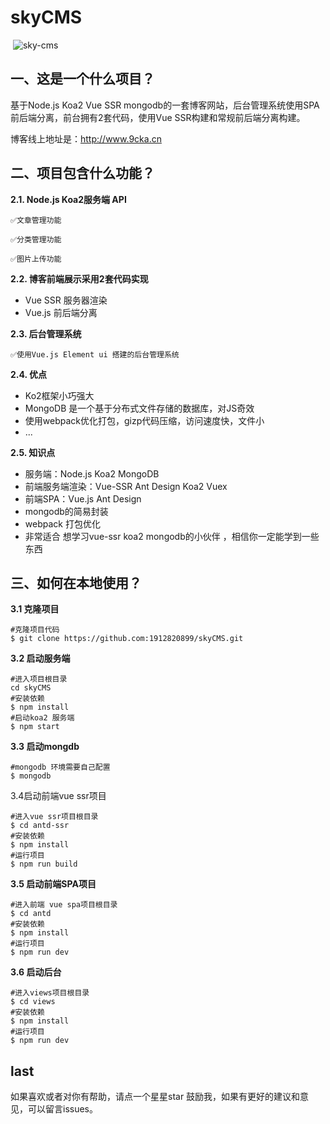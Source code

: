 #  									skyCMS

​    																					![sky-cms](https://www.travis-ci.org/1912820899/skyCMS.svg?branch=master)


## 一、这是一个什么项目？

基于Node.js Koa2 Vue SSR mongodb的一套博客网站，后台管理系统使用SPA前后端分离，前台拥有2套代码，使用Vue SSR构建和常规前后端分离构建。

博客线上地址是：http://www.9cka.cn

## 二、项目包含什么功能？

**2.1.  Node.js Koa2服务端 API**

	✅文章管理功能
	
	✅分类管理功能
	
	✅图片上传功能

**2.2. 博客前端展示采用2套代码实现**

- Vue SSR 服务器渲染
- Vue.js 前后端分离

**2.3. 后台管理系统**

	✅使用Vue.js Element ui 搭建的后台管理系统

**2.4. 优点**

- Ko2框架小巧强大
- MongoDB 是一个基于分布式文件存储的数据库，对JS奇效
- 使用webpack优化打包，gizp代码压缩，访问速度快，文件小
- ...

**2.5. 知识点**

- 服务端：Node.js Koa2 MongoDB 
- 前端服务端渲染：Vue-SSR  Ant Design Koa2 Vuex
- 前端SPA：Vue.js  Ant Design
- mongodb的简易封装
- webpack 打包优化
- 非常适合 想学习vue-ssr  koa2 mongodb的小伙伴 ，相信你一定能学到一些东西

## 三、如何在本地使用？

**3.1 克隆项目**

```shell
#克隆项目代码
$ git clone https://github.com:1912820899/skyCMS.git
```

**3.2  启动服务端**

```shell
#进入项目根目录
cd skyCMS 
#安装依赖
$ npm install
#启动koa2 服务端
$ npm start
```

**3.3 启动mongdb**

```shell
#mongodb 环境需要自己配置
$ mongodb
```

3.4启动前端vue ssr项目

```shell
#进入vue ssr项目根目录
$ cd antd-ssr
#安装依赖
$ npm install
#运行项目
$ npm run build
```

**3.5 启动前端SPA项目**

```shell
#进入前端 vue spa项目根目录
$ cd antd 
#安装依赖
$ npm install
#运行项目
$ npm run dev
```

**3.6 启动后台**

```shell
#进入views项目根目录
$ cd views 
#安装依赖
$ npm install
#运行项目
$ npm run dev
```

## last

如果喜欢或者对你有帮助，请点一个星星star 鼓励我，如果有更好的建议和意见，可以留言issues。
